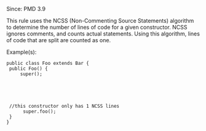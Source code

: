 Since: PMD 3.9

This rule uses the NCSS (Non-Commenting Source Statements) algorithm to determine the number of lines
of code for a given constructor. NCSS ignores comments, and counts actual statements. Using this algorithm,
lines of code that are split are counted as one.

Example(s):
```
public class Foo extends Bar {
 public Foo() {
     super();





 //this constructor only has 1 NCSS lines
      super.foo();
 }
}
```
